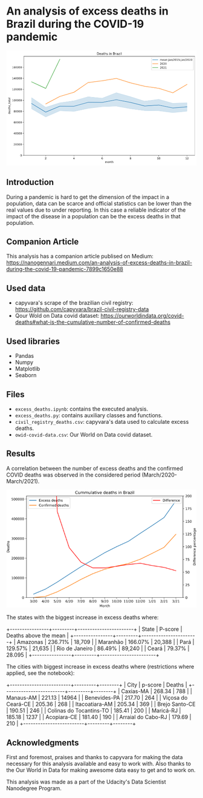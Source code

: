 # An analysis of excess deaths in Brazil during the COVID-19 pandemic

![Brazil deaths](https://github.com/nanogennari/brazil-excess-deaths/blob/main/brazil_deaths.png?raw=true)

## Introduction

During a pandemic is hard to get the dimension of the impact in a population, data can be scarce and official statistics can be lower than the real values due to under reporting. In this case a reliable indicator of the impact of the disease in a population can be the excess deaths in that population.

## Companion Article

This analysis has a companion article publised on Medium: https://nanogennari.medium.com/an-analysis-of-excess-deaths-in-brazil-during-the-covid-19-pandemic-7899c1650e88

## Used data

* capyvara's scrape of the brazilian civil registry: https://github.com/capyvara/brazil-civil-registry-data
* Qour Wold on Data covid dataset: https://ourworldindata.org/covid-deaths#what-is-the-cumulative-number-of-confirmed-deaths

## Used libraries

* Pandas
* Numpy
* Matplotlib
* Seaborn

## Files

* `excess_deaths.ipynb`: contains the executed analysis.
* `excess_deaths.py`: contains auxiliary classes and functions.
* `civil_registry_deaths.csv`: capyvara's data used to calculate excess deaths.
* `owid-covid-data.csv`: Our World on Data covid dataset.

## Results

A correlation between the number of excess deaths and the confirmed COVID deaths was observed in the considered period (March/2020-March/2021).

![Excess vs confirmed deaths](https://github.com/nanogennari/brazil-excess-deaths/blob/main/excess_deaths_relation.png?raw=true)

The states with the biggest increase in excess deaths where:

+----------------+---------+-----------------------+
|     State      | P-score | Deaths above the mean |
+----------------+---------+-----------------------+
| Amazonas       | 236.71% |                18,709 |
| Maranhão       | 166.07% |                20,388 |
| Pará           | 129.57% |                21,635 |
| Rio de Janeiro | 86.49%  |                89,240 |
| Ceará          | 79.37%  |                28.095 |
+----------------+---------+-----------------------+

The cities with biggest increase in excess deaths where (restrictions where applied, see the notebook):

+-------------------------+---------+--------+
|          City           | p-score | Deaths |
+-------------------------+---------+--------+
| Caxias-MA               |  268.34 |    788 |
| Manaus-AM               |  221.13 |  14964 |
| Benevides-PA            |  217.70 |    264 |
| Viçosa do Ceará-CE      |  205.36 |    268 |
| Itacoatiara-AM          |  205.34 |    369 |
| Brejo Santo-CE          |  190.51 |    246 |
| Colinas do Tocantins-TO |  185.41 |    200 |
| Maricá-RJ               |  185.18 |   1237 |
| Acopiara-CE             |  181.40 |    190 |
| Arraial do Cabo-RJ      |  179.69 |    210 |
+-------------------------+---------+--------+

## Acknowledgments

First and foremost, praises and thanks to capyvara for making the data necessary for this analysis available and easy to work with. Also thanks to the Our World in Data for making awesome data easy to get and to work on.

This analysis was made as a part of the Udacity's Data Scientist Nanodegree Program.
